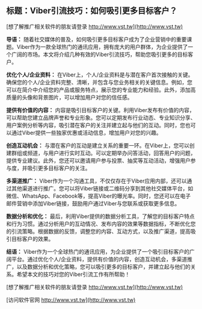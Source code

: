 ## **标题：Viber引流技巧：如何吸引更多目标客户？**

[想了解推广相关软件的朋友请登录 http://www.vst.tw](http://www.vst.tw)

**导语：**
随着社交媒体的普及，如何吸引更多目标客户成为了企业营销中的重要课题。Viber作为一款全球热门的通讯应用，拥有庞大的用户群体，为企业提供了一个广阔的市场。本文将介绍几种有效的Viber引流技巧，帮助您吸引更多的目标客户。

**优化个人/企业资料：**
在Viber上，个人/企业资料是与潜在客户首次接触的关键。确保您的个人/企业资料完整、清晰，并包含与您业务相关的关键信息。例如，您可以在简介中介绍您的产品或服务特点，展示您的专业能力和经验。此外，添加高质量的头像和背景图片，可以增加用户对您的信任感。

**提供有价值的内容：**
内容是吸引目标客户的关键。利用Viber发布有价值的内容，可以帮助您建立品牌声誉和专业形象。您可以定期发布行业动态、专业知识分享、用户案例分析等内容，吸引潜在客户的关注并建立起与他们的互动。同时，您也可以通过Viber提供一些独家优惠或活动信息，增加用户对您的兴趣。

**创造互动机会：**
与潜在客户的互动是建立关系的重要一环。在Viber上，您可以创建群组或频道，与用户进行实时互动。可以定期举办问答活动，回答用户的问题，提供专业建议。此外，您还可以邀请用户参与投票、抽奖等互动活动，增强用户参与度，并吸引更多目标客户的关注。

**多渠道推广：**
Viber作为一个沟通工具，不仅仅存在于Viber应用内部，还可以通过其他渠道进行推广。您可以将Viber链接或二维码分享到其他社交媒体平台，如微信、WhatsApp、Facebook等，提高Viber的曝光率。同时，您还可以在电子邮件营销中添加Viber链接，鼓励用户通过Viber与您联系或获取更多信息。

**数据分析和优化：**
最后，利用Viber提供的数据分析工具，了解您的目标客户特点和行为习惯。通过分析用户的互动情况、发布内容的效果等数据指标，不断优化您的引流策略。根据数据的反馈，调整您的内容、互动方式，以及推广渠道，提高吸引目标客户的效果。

**结语：**
Viber作为一个全球热门的通讯应用，为企业提供了一个吸引目标客户的广阔平台。通过优化个人/企业资料，提供有价值的内容，创造互动机会，多渠道推广，以及数据分析和优化策略，您可以吸引更多的目标客户，并建立起与他们的关系。希望本文的技巧对您的Viber引流工作有所帮助！

[想了解推广相关软件的朋友请登录 http://www.vst.tw](http://www.vst.tw)


[访问软件官网 http://www.vst.tw](http://www.vst.tw)
